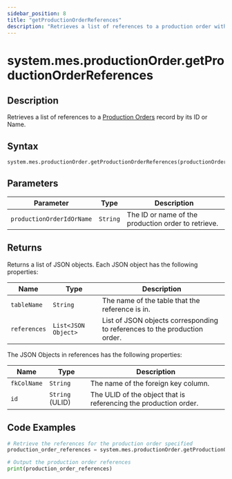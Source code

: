 ```yaml
---
sidebar_position: 8
title: "getProductionOrderReferences"
description: "Retrieves a list of references to a production order with the given ID."
---
```


# system.mes.productionOrder.getProductionOrderReferences

## Description

Retrieves a list of references to a [Production Orders](../../data-model/production-order-model/production-order) record by its ID or Name.

## Syntax

```python
system.mes.productionOrder.getProductionOrderReferences(productionOrderIdOrName)
```

## Parameters

| Parameter                   | Type     | Description                                         |
|-----------------------------|----------|-----------------------------------------------------|
| `productionOrderIdOrName`   | `String` | The ID or name of the production order to retrieve. |

## Returns

Returns a list of JSON objects. Each JSON object has the following properties:

| Name         | Type                | Description                                                               |
| ------------ | ------------------- | ------------------------------------------------------------------------- |
| `tableName`  | `String`            | The name of the table that the reference is in.                           |
| `references` | `List<JSON Object>` | List of JSON objects corresponding to references to the production order. |

The JSON Objects in references has the following properties:

| Name        | Type            | Description                                                      |
| ----------- | --------------- | ---------------------------------------------------------------- |
| `fkColName` | `String`        | The name of the foreign key column.                              |
| `id`        | `String` (ULID) | The ULID of the object that is referencing the production order. |

## Code Examples

```python
# Retrieve the references for the production order specified
production_order_references = system.mes.productionOrder.getProductionOrderReferences('01JPMTA7K3-E8EHA4MD-7C304P4Z')

# Output the production order references
print(production_order_references)
```
